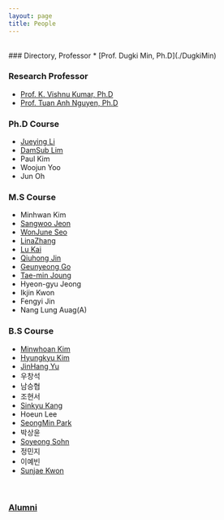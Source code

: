 ```yaml
---
layout: page
title: People
---
```


<br/>
### Directory, Professor
* [Prof. Dugki Min, Ph.D](./DugkiMin)

### Research Professor
* [Prof. K. Vishnu Kumar, Ph.D](./VishnuKumar)
* [Prof. Tuan Anh Nguyen, Ph.D](./AnhNT)

### Ph.D Course
* [Jueying Li](./JueyingLi)
* [DamSub Lim](./DamsubLim)
* Paul Kim
* Woojun Yoo
* Jun Oh

### M.S Course
* Minhwan Kim
* [Sangwoo Jeon](./SangwooJeon)
* [WonJune Seo](./SeoWonJune)
* [LinaZhang](./LinaZhang)
* [Lu Kai](./Lukai)
* [Qiuhong Jin](./QiuhongJin.md)
* [Geunyeong Go](./GeunyeongGo)
* [Tae-min Joung](./TaeminJung)
* Hyeon-gyu Jeong
* Ikjin Kwon
* Fengyi Jin
* Nang Lung Auag(A)

### B.S Course
* [Minwhoan Kim](./MinwhoanKim)
* [Hyungkyu Kim](./kimhyungkyu/hkkim)
* [JinHang Yu](./JinHangYu)
* 우창석
* 남승협
* 조현서
* [Sinkyu Kang](./SinkyuKang)
* Hoeun Lee
* [SeongMin Park](./SeongMinPark)
* 박상윤
* [Soyeong Sohn](./SoyeongSohn)
* 정민지
* 이예빈
* [Sunjae Kwon](./SunjaeKwon)
<br/>

### [Alumni](./Alumni)
